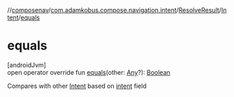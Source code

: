 //[composenav](../../../../index.md)/[com.adamkobus.compose.navigation.intent](../../index.md)/[ResolveResult](../index.md)/[Intent](index.md)/[equals](equals.md)

# equals

[androidJvm]\
open operator override fun [equals](equals.md)(other: [Any](https://kotlinlang.org/api/latest/jvm/stdlib/kotlin/-any/index.html)?): [Boolean](https://kotlinlang.org/api/latest/jvm/stdlib/kotlin/-boolean/index.html)

Compares with other [Intent](index.md) based on [intent](intent.md) field
